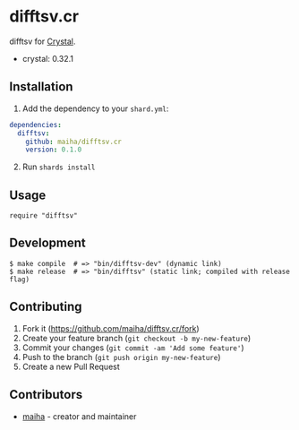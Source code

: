 # difftsv.cr

difftsv for [Crystal](http://crystal-lang.org/).

- crystal: 0.32.1

## Installation

1. Add the dependency to your `shard.yml`:

```yaml
dependencies:
  difftsv:
    github: maiha/difftsv.cr
    version: 0.1.0
```

2. Run `shards install`

## Usage

```crystal
require "difftsv"
```

## Development

```console
$ make compile  # => "bin/difftsv-dev" (dynamic link)
$ make release  # => "bin/difftsv" (static link; compiled with release flag)
```

## Contributing

1. Fork it (<https://github.com/maiha/difftsv.cr/fork>)
2. Create your feature branch (`git checkout -b my-new-feature`)
3. Commit your changes (`git commit -am 'Add some feature'`)
4. Push to the branch (`git push origin my-new-feature`)
5. Create a new Pull Request

## Contributors

- [maiha](https://github.com/maiha) - creator and maintainer
